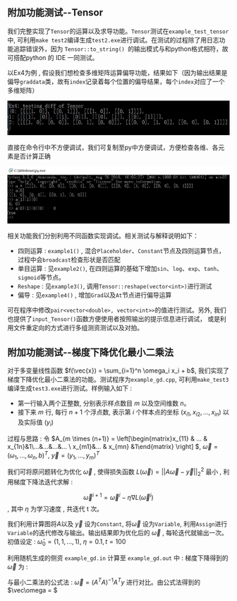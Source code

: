 ## 附加功能测试--Tensor 

我们完整实现了```Tensor```的运算以及求导功能。```Tensor```测试在```example_test_tensor```中, 可利用```make test2```编译生成```test2.exe```进行调试。在测试的过程除了用日志功能追踪错误外，因为 ```Tensor::to_string() ```的输出模式与和python格式相符，故可搭配python 的 IDE 一同测试。

以Ex4为例 , 假设我们想检查多维矩阵运算偏导功能，结果如下（因为输出结果是偏导```graddata```类，故有```index```记录着每个位置的偏导结果，每个```index```对应了一个多维矩阵）

![](Picture_test/tensor1.JPG)

直接在命令行中不方便调试，我们可复制至py中方便调试，方便检查各维、各元素是否计算正确

![](Picture_test/tensor2.JPG)

相关功能我们分别利用不同函数实现调试。相关测试与解释说明如下：

+ 四则运算 : ```example1()``` , 混合```Placeholder```、```Constant```节点及四则运算节点，过程中会```broadcast```检查形状是否匹配
+ 单目运算 : 见```example2()```, 在四则运算的基础下增加```sin```、```log```、```exp```、```tanh```、```sigmoid```等节点。
+ ```Reshape``` : 见```example3()```, 调用```Tensor::reshape(vector<int>)```进行测试
+ 偏导 : 见```example4()``` , 增加```Grad```以及```At```节点进行偏导运算

可在程序中修改```pair<vector<double>, vector<int>>```的值进行测试。另外, 我们也提供了```input_Tensor()```函数方便使用者按照输出的提示信息进行调试， 或是利用文件重定向的方式进行多组测资测试以及对拍。



## 附加功能测试--梯度下降优化最小二乘法

对于多变量线性函数 $f(\vec{x}) = \sum_{i=1}^n \omega_i x_i + b$, 我们实现了梯度下降优化最小二乘法的功能。测试程序为```example_gd.cpp```, 可利用```make_test3```编译生成```test3.exe```进行测试。样例输入如下 : 

+ 第一行输入两个正整数,  分别表示样点数目 $m$ 以及空间维数 $n$。
+ 接下来 $m$ 行, 每行 $n+1$ 个浮点数, 表示第 $i$ 个样本点的坐标 $(x_{i1},x_{i2},...,x_{in})$ 以及实际值 $(y_i)$

过程与思路 : 令 $A_{m \times (n+1)} =  \left[\begin{matrix}x_{11} & ... & x_{1n}&1\\...&...&...&... \\ x_{m1}&... & x_{mn} &1\end{matrix} \right] $,  $\vec\omega = (\omega_1,...,\omega_n, b)^T$, $\vec{y} = (y_1,...,y_m)^T$ 

我们可将原问题转化为优化 $\vec\omega$ , 使得损失函数 $L(\vec\omega) = ||A\vec\omega - \vec{y}||_2^2$  最小 , 利用梯度下降法迭代求解 :

$$\vec\omega^{i+1} =  \vec{\omega}^i  -\eta \nabla L(\vec{\omega}^i)$$ , 其中 $\eta$ 为学习速度 , 共迭代 t 次。



我们利用计算图将$A$以及 $\vec{y}$ 设为```Constant```, 将$\vec\omega$ 设为```Variable```, 利用```Assign```进行```Variable```的迭代修改与输出。输出结果即为优化后的 $\vec\omega$ , 每轮迭代就输出一次。初值设定 : $\hat\omega_0 = (1,1,...,1)$, $\eta = 0.1, t = 100$



利用随机生成的侧资 ```example_gd.in``` 计算至 ```example_gd.out``` 中 : 梯度下降得到的 $\vec\omega$ 为 :



与最小二乘法的公式法 :  $\vec\omega = (A^TA)^{-1}A^Ty$  进行对比。由公式法得到的 $\vec\omega = $







